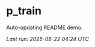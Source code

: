 # p_train

Auto-updating README demo.

<!--START_SECTION:status-->
_Last run: 2025-08-22 04:24 UTC_
<!--END_SECTION:status-->






















































